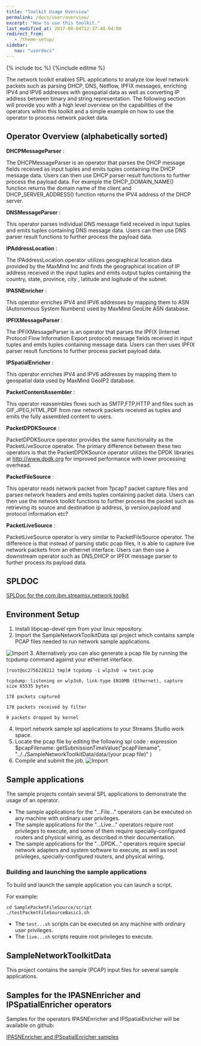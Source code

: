 ```yaml
---
title: "Toolkit Usage Overview"
permalink: /docs/user/overview/
excerpt: "How to use this toolkit."
last_modified_at: 2017-08-04T12:37:48-04:00
redirect_from:
   - /theme-setup/
sidebar:
   nav: "userdocs"
---
```

{% include toc %}
{%include editme %}


The network toolkit enables SPL applications to analyze low level network packets such as parsing DHCP, DNS, Netflow, IPFIX messages, enriching IPV4 and IPV6 addresses with geospatial data as well as converting IP address between binary and string representation. The following section will provide you with a high level overview on the capabilities of the operators within this toolkit and a simple example on how to use the operator to process network packet data.

## Operator Overview (alphabetically sorted)

**DHCPMessageParser**
:
 
The DHCPMessageParser is an operator that parses the DHCP message fields received as input tuples and emits tuples containing the DHCP message data. Users can then use DHCP parser result functions to further process the payload data. For example the DHCP_DOMAIN_NAME() function returns the domain name of the client and DHCP_SERVER_ADDRESS() function returns the IPV4 address of the DHCP server.

**DNSMessageParser**
:
 
This operator parses individual DNS message field received in input tuples and emits tuples containing DNS message data. Users can then use DNS parser result functions to further process the payload data.

**IPAddressLocation**
:
 
The IPAddressLocation operator utilizes geographical location data provided by the MaxMind Inc
and finds the geographical location of IP address received in the input tuples and emits output tuples containing the country, state, province, city , latitude and logitude of the subnet.

**IPASNEnricher**
:
 
This operator enriches IPV4 and IPV6 addresses by mapping them to ASN (Autonomous System Numbers) used by MaxMind GeoLite ASN database.

**IPFIXMessageParser**
:
 
The IPFIXMessageParser is an operator that parses the IPFIX (Internet Protocol Flow Information Export protocol) message fields received in input tuples and emits tuples containing message data. Users can then uses IPFIX parser result functions to further process packet payload data.

**IPSpatialEnricher**
:
 
This operator enriches IPV4 and IPV6 addresses by mapping them to geospatial data used by MaxMind GeoIP2 database.

**PacketContentAssembler**
:
 
This operator reassembles flows such as SMTP,FTP,HTTP and files such as GIF,JPEG,HTML,PDF from raw network packets received as tuples and emits the fully assembled content to users.

**PacketDPDKSource**
:
 
PacketDPDKSource operator provides the same functionality as the PacketLiveSource operator. The primary difference between these two operators is that the PacketDPDKSource operator utilizes the DPDK libraries at
http://www.dpdk.org
for improved performance with lower processing overhead.

**PacketFileSource**
:
 
This operator reads network packet from ?pcap? packet capture files and parses network headers and emits tuples containing packet data. Users can then use the network toolkit functions to further process the packet such as retrieving its source and destination ip address, ip version,payload and protocol information etc?

**PacketLiveSource**
:
 
PacketLiveSource operator is very similar to PacketFileSource operator. The difference is that instead of parsing static pcap files, it is able to capture live network packets from an ethernet interface. Users can then use a downstream operator such as DNS,DHCP or IPFIX message parser to further process its payload data.

## SPLDOC

[SPLDoc for the com.ibm.streamsx.network toolkit](https://ibmstreams.github.io/streamsx.network/doc/spldoc/html/index.html)


## Environment Setup

1. Install libpcap-devel rpm from your linux repository.
2. Import the SampleNetworkToolkitData spl project which contains sample PCAP files needed to run network sample applications.

![Import](/streamsx.network/doc/images/pcap1.jpg)
3. Alternatively you can also generate a pcap file by running the tcpdump command against your ethernet interface.

```
[root@oc2756228212 tmp]# tcpdump -i wlp3s0 -w test.pcap

tcpdump: listening on wlp3s0, link-type EN10MB (Ethernet), capture size 65535 bytes

178 packets captured

178 packets received by filter

0 packets dropped by kernel
```
4. Import network sample spl applications to your Streams Studio work space.
5. Locate the pcap file by editing the following spl code : expression $pcapFilename: getSubmissionTimeValue("pcapFilename", "../../SampleNetworkToolkitData/data/(your pcap file)" )
6. Compile and submit the job.
![Import](/streamsx.network/doc/images/studio.jpg)


## Sample applications

The sample projects contain several SPL applications to demonstrate the usage of an operator.

* The sample applications for the "...File..." operators can be executed on any machine with ordinary user privileges.
* The sample applications for the "...Live..." operators require root privileges to execute, and some of them require specially-configured routers and physical wiring, as described in their documentation.
* The sample applications for the "...DPDK..." operators require special network adapters and system software to execute, as well as root privileges, specially-configured routers, and physical wiring.

### Building and launching the sample applications

To build and launch the sample application you can launch a script.

For example:

    cd SamplePacketFileSource/script
    ./testPacketFileSourceBasic1.sh

* The `test...sh` scripts can be executed on any machine with ordinary user privileges.
* The `live...sh` scripts require root privileges to execute.

## SampleNetworkToolkitData

This project contains the sample (PCAP) input files for several sample applications.

## Samples for the IPASNEnricher and IPSpatialEnricher operators

Samples for the operators IPASNEnricher and IPSpatialEnricher will be available on github:

[IPASNEnricher and IPSpatialEnricher samples](https://github.com/IBMStreams/streamsx.cybersecurity.starterApps/tree/develop/PredictiveBlocklistingSamples)
